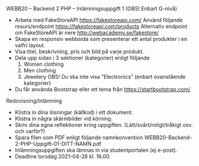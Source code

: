 WEBB20 – Backend 2 PHP – Inlämningsuppgift 1 (OBS! Enbart G-nivå)
- Arbeta med FakeStoreAPI https://fakestoreapi.com/
  Använd följande resurs/endpoint https://fakestoreapi.com/products
  Alternativ endpoint om FakeStoreAPI är nere http://webacademy.se/fakestore/
- Skapa en responsiv webbsida som presenterar ett antal produkter i en valfri layout.
- Visa titel, beskrivning, pris och bild på varje produkt.
- Dela upp sidan i 3 sektioner (kategorier) enligt följande
    1. Women clothing
    2. Men clothing
    3. Jewelery
  OBS! Du ska inte visa ”Electronics” (enbart ovanstående kategorier)
- Du får använda Bootstrap eller ett tema från https://startbootstrap.com/
   
Redovisning/Inlämning
- Klistra in dina lösningar (källkod) i ett dokument.
- Klistra in några skärmbilder vid körning.
- Skriv dina egna reflektioner kring uppgiften.
  (Lätt/svårt/roligt/tråkigt osv. och varför?)
- Spara filen som PDF enligt följande namnkonvention
   WEBB20-Backend-2-PHP-Uppgift-01-DITT-NAMN.pdf
- Inlämningsuppgiften ska lämnas in via studentportalen (ej e-post).
- Deadline torsdag 2021-04-28 kl. 16.00.
